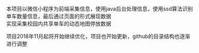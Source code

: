 本项目以微信小程序为前端采集信息，使用java后台处理信息，使用ssd算法识别单车数量信息，最后通过页面的形式展现数据  
实现采集校园内共享单车的动态地图停放数据  

项目2018年11月起将开始继续优化，项目也开始更新，github的目录结构也逐渐进行调整
